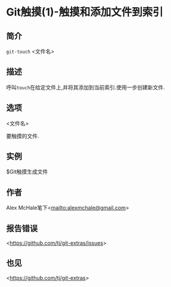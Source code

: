 
# Git触摸(1)-触摸和添加文件到索引

## 简介

`git-touch` \<文件名>

## 描述

呼叫`touch`在给定文件上,并将其添加到当前索引.使用一步创建新文件.

## 选项

  \<文件名>

要触摸的文件.

## 实例

$Git触摸生成文件

## 作者

Alex McHale笔下\<<mailto:alexmchale@gmail.com>>

## 报告错误

\<<https://github.com/tj/git-extras/issues>>

## 也见

\<<https://github.com/tj/git-extras>>
